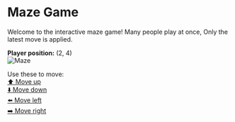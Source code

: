 # Maze Game  
Welcome to the interactive maze game! Many people play at once, Only the latest move is applied.

**Player position:** (2, 4)  
![Maze](https://github-maze-game.vercel.app/images/pos_2_4.png?t=1760760944022)

Use these to move:  
[⬆️ Move up](https://github-maze-game.vercel.app/move/2_4_w)  
[⬇️ Move down](https://github-maze-game.vercel.app/move/2_4_s)  
[⬅️ Move left](https://github-maze-game.vercel.app/move/2_4_a)  
[➡️ Move right](https://github-maze-game.vercel.app/move/2_4_d)
